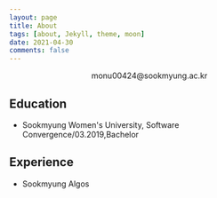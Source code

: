 ```yaml
---
layout: page
title: About
tags: [about, Jekyll, theme, moon]
date: 2021-04-30
comments: false
---
```

    
<center>monu00424@sookmyung.ac.kr</center>

## Education
* Sookmyung Women's University, Software Convergence/03.2019,Bachelor

## Experience
* Sookmyung Algos

